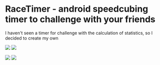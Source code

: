 # RaceTimer - android speedcubing timer to challenge with your friends
I haven't seen a timer for challenge with the calculation of statistics, so I decided to create my own


![](https://user-images.githubusercontent.com/93992176/151939520-d25fcf65-3419-43c9-bfaa-5fc9eb7cb37f.png) ![](https://user-images.githubusercontent.com/93992176/151939552-4e89a1b6-2607-4386-bdd3-61c575fc010f.jpg)

![](https://user-images.githubusercontent.com/93992176/151939564-61aaaf58-afd1-4aa9-93a0-75bdee605229.jpg) ![](https://user-images.githubusercontent.com/93992176/151939574-fff0b190-d661-43c5-af7e-dad6d6c82490.jpg)
